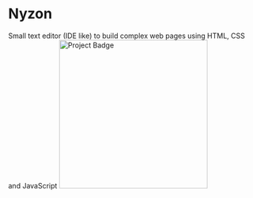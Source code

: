 # Nyzon
Small text editor (IDE like) to build complex web pages using HTML, CSS and JavaScript
<img src="https://ci.appveyor.com/api/projects/status/tomi-15/nyzon?retina=true&svg=true" alt="Project Badge" width="300">
